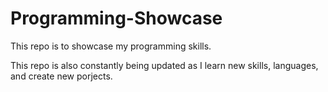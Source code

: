 # Programming-Showcase
This repo is to showcase my programming skills. 

This repo is also constantly being updated as I learn new skills, languages, and create new porjects. 
